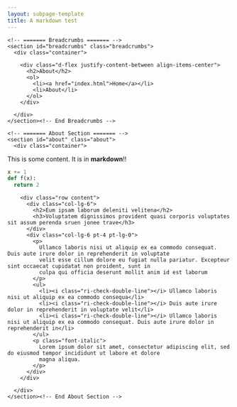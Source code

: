 ```yaml
---
layout: subpage-template
title: A markdown test
---
```



    <!-- ======= Breadcrumbs ======= -->
    <section id="breadcrumbs" class="breadcrumbs">
      <div class="container">

        <div class="d-flex justify-content-between align-items-center">
          <h2>About</h2>
          <ol>
            <li><a href="index.html">Home</a></li>
            <li>About</li>
          </ol>
        </div>

      </div>
    </section><!-- End Breadcrumbs -->

    <!-- ======= About Section ======= -->
    <section id="about" class="about">
      <div class="container">
      
This is some content.  It is in **markdown**!!

```python
x += 1
def f(x):
  return 2
```

        <div class="row content">
          <div class="col-lg-6">
            <h2>Eum ipsam laborum deleniti velitena</h2>
            <h3>Voluptatem dignissimos provident quasi corporis voluptates sit assum perenda sruen jonee trave</h3>
          </div>
          <div class="col-lg-6 pt-4 pt-lg-0">
            <p>
              Ullamco laboris nisi ut aliquip ex ea commodo consequat. Duis aute irure dolor in reprehenderit in voluptate
              velit esse cillum dolore eu fugiat nulla pariatur. Excepteur sint occaecat cupidatat non proident, sunt in
              culpa qui officia deserunt mollit anim id est laborum
            </p>
            <ul>
              <li><i class="ri-check-double-line"></i> Ullamco laboris nisi ut aliquip ex ea commodo consequa</li>
              <li><i class="ri-check-double-line"></i> Duis aute irure dolor in reprehenderit in voluptate velit</li>
              <li><i class="ri-check-double-line"></i> Ullamco laboris nisi ut aliquip ex ea commodo consequat. Duis aute irure dolor in reprehenderit in</li>
            </ul>
            <p class="font-italic">
              Lorem ipsum dolor sit amet, consectetur adipiscing elit, sed do eiusmod tempor incididunt ut labore et dolore
              magna aliqua.
            </p>
          </div>
        </div>

      </div>
    </section><!-- End About Section -->


